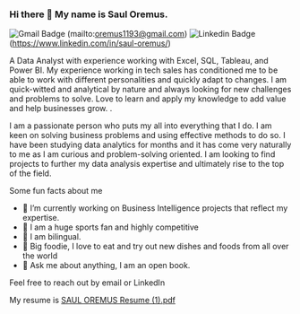 ### Hi there 👋 My name is Saul Oremus. 
![Gmail Badge](https://img.shields.io/badge/-oremus1193@gmail.com-c14838?style=flat&logo=gmail&logoColor=white=mailto:oremus1193@gmail.com)
(mailto:oremus1193@gmail.com)
![Linkedin Badge](https://img.shields.io/badge/LinkedIn-0077B5?style=for-the-badge&logo=linkedin&logoColor=white=https://www.linkedin.com/in/saul-oremus/)
(https://www.linkedin.com/in/saul-oremus/)

A Data Analyst with experience working with Excel, SQL, Tableau, and Power BI. My experience working in tech sales has conditioned me to be able to work with different personalities and quickly adapt to changes.  I am quick-witted and analytical by nature and always looking for new challenges and problems to solve. Love to learn and apply my knowledge to add value and help businesses grow. .

I am a passionate person who puts my all into everything that I do. I am keen on solving business problems and using effective methods to do so.  I have been studying data analytics for months and it has come very naturally to me as I am curious and problem-solving oriented. I am looking to find projects to further my data analysis expertise and ultimately rise to the top of the field. 



Some fun facts about me

- 🔭 I’m currently working on Business Intelligence projects that reflect my expertise. 
- 🏀 I am a huge sports fan and highly competitive 
- 👯 I am bilingual. 
- 🥑 Big foodie, I love to eat and try out new dishes and foods from all over the world
- 💬 Ask me about anything, I am an open book. 

Feel free to reach out by email or LinkedIn 

My resume is [SAUL OREMUS Resume (1).pdf](https://github.com/Oremus33/Oremus33/files/14233347/SAUL.OREMUS.Resume.1.pdf)

